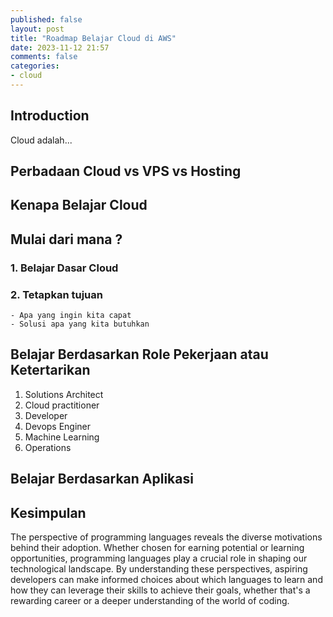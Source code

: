 ```yaml
---
published: false
layout: post
title: "Roadmap Belajar Cloud di AWS"
date: 2023-11-12 21:57
comments: false
categories: 
- cloud
---
```


## Introduction

Cloud adalah...

<!--more-->

## Perbadaan Cloud vs VPS vs Hosting



## Kenapa Belajar Cloud


## Mulai dari mana ?

### 1. Belajar Dasar Cloud

### 2. Tetapkan tujuan
    - Apa yang ingin kita capat
    - Solusi apa yang kita butuhkan

## Belajar Berdasarkan Role Pekerjaan atau Ketertarikan
   1. Solutions Architect
   2. Cloud practitioner
   3. Developer
   4. Devops Enginer
   5. Machine Learning
   6. Operations

## Belajar Berdasarkan Aplikasi

## Kesimpulan

The perspective of programming languages reveals the diverse motivations behind their adoption. Whether chosen for earning potential or learning opportunities, programming languages play a crucial role in shaping our technological landscape. By understanding these perspectives, aspiring developers can make informed choices about which languages to learn and how they can leverage their skills to achieve their goals, whether that's a rewarding career or a deeper understanding of the world of coding.